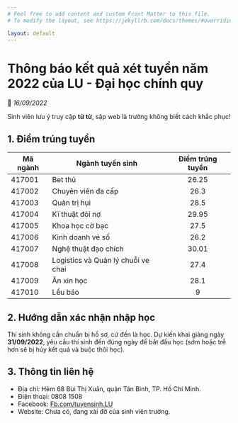 ```yaml
---
# Feel free to add content and custom Front Matter to this file.
# To modify the layout, see https://jekyllrb.com/docs/themes/#overriding-theme-defaults

layout: default
---
```

# Thông báo kết quả xét tuyển năm 2022 của LU - Đại học chính quy

📅 *16/09/2022*

Sinh viên lưu ý truy cập **từ từ**, sập web là trường không biết cách khắc phục!


## 1. Điểm trúng tuyển

|Mã ngành|Ngành tuyển sinh | Điểm trúng tuyển                        | 
|-------------------------------|-----------------------------|------------- |
|417001|Bet thủ            | <center>26.25</center>           |
|417002|Chuyên viên đa cấp            |<center>26.3</center>            |
|417003|Quản trị hụi|<center>28.5</center>|
|417004| Kĩ thuật đòi nợ|<center>29.95</center>
|417005| Khoa học cờ bạc|<center>27.5</center>
|417006| Kinh doanh vé số|<center>26.2</center>
|417007| Nghệ thuật đạo chích|<center>30.01</center>
|417008| Logistics và Quản lý chuỗi ve chai|<center>27.4</center>
|417009| Ăn xin học| <center>28.1</center>
|417010| Lều báo| <center>9</center>


## 2. Hướng dẫn xác nhận nhập học

Thí sinh không cần chuẩn bị hồ sơ, cứ đến là học. Dự kiến khai giảng ngày **31/09/2022**, yêu cầu thí sinh đến đúng ngày để bắt đầu học (sớm hoặc trễ hơn sẽ bị hủy kết quả và buộc thôi học).

## 3. Thông tin liên hệ

- Địa chỉ: Hẻm 68 Bùi Thị Xuân, quận Tân Bình, TP. Hồ Chí Minh.
- Điện thoại: 0808 1508
- Facebook: [Fb.com/tuyensinh.LU](https://www.youtube.com/watch?v=dQw4w9WgXcQ)
- Website: Chưa có, đang xài đỡ của sinh viên trường.

